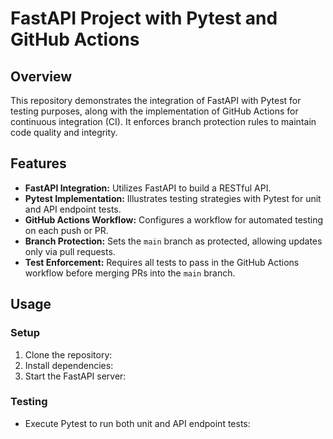 # FastAPI Project with Pytest and GitHub Actions

## Overview

This repository demonstrates the integration of FastAPI with Pytest for testing purposes, along with the implementation of GitHub Actions for continuous integration (CI). It enforces branch protection rules to maintain code quality and integrity.

## Features

- **FastAPI Integration:** Utilizes FastAPI to build a RESTful API.
- **Pytest Implementation:** Illustrates testing strategies with Pytest for unit and API endpoint tests.
- **GitHub Actions Workflow:** Configures a workflow for automated testing on each push or PR.
- **Branch Protection:** Sets the `main` branch as protected, allowing updates only via pull requests.
- **Test Enforcement:** Requires all tests to pass in the GitHub Actions workflow before merging PRs into the `main` branch.

## Usage

### Setup

1. Clone the repository:
2. Install dependencies:
3. Start the FastAPI server:

### Testing

- Execute Pytest to run both unit and API endpoint tests:

